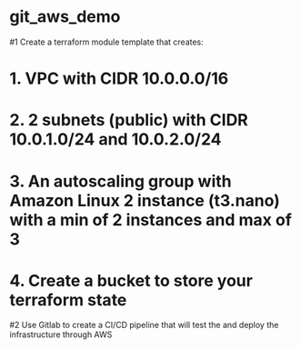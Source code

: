 # git_aws_demo

#1 Create a terraform module template that creates:
#	1. VPC with CIDR 10.0.0.0/16
#	2. 2 subnets (public) with CIDR 10.0.1.0/24 and 10.0.2.0/24
#	3. An autoscaling group with Amazon Linux 2 instance (t3.nano) with a min of 2 instances and max of 3
#	4. Create a bucket to store your terraform state

#2  Use Gitlab to create a CI/CD pipeline that will test the and deploy the infrastructure through AWS
